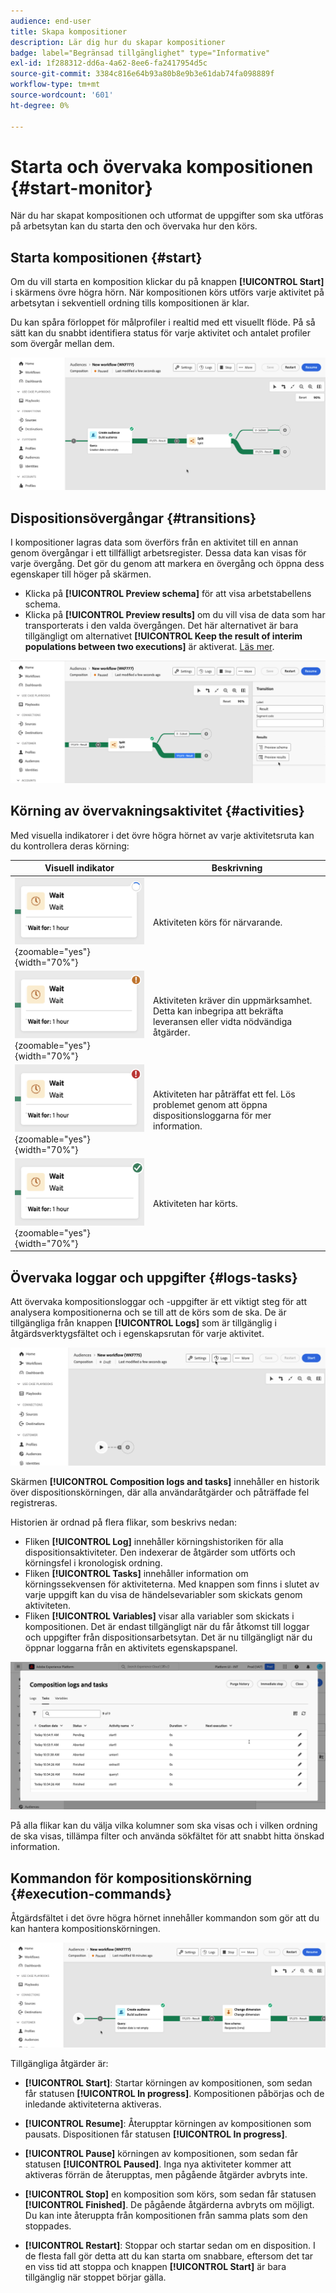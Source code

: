 ```yaml
---
audience: end-user
title: Skapa kompositioner
description: Lär dig hur du skapar kompositioner
badge: label="Begränsad tillgänglighet" type="Informative"
exl-id: 1f288312-dd6a-4a62-8ee6-fa2417954d5c
source-git-commit: 3384c816e64b93a80b8e9b3e61dab74fa098889f
workflow-type: tm+mt
source-wordcount: '601'
ht-degree: 0%

---
```


# Starta och övervaka kompositionen {#start-monitor}

När du har skapat kompositionen och utformat de uppgifter som ska utföras på arbetsytan kan du starta den och övervaka hur den körs.

## Starta kompositionen {#start}

Om du vill starta en komposition klickar du på knappen **[!UICONTROL Start]** i skärmens övre högra hörn. När kompositionen körs utförs varje aktivitet på arbetsytan i sekventiell ordning tills kompositionen är klar.

Du kan spåra förloppet för målprofiler i realtid med ett visuellt flöde. På så sätt kan du snabbt identifiera status för varje aktivitet och antalet profiler som övergår mellan dem.

![](assets/composition-visual-flow.png)

## Dispositionsövergångar {#transitions}

I kompositioner lagras data som överförs från en aktivitet till en annan genom övergångar i ett tillfälligt arbetsregister. Dessa data kan visas för varje övergång. Det gör du genom att markera en övergång och öppna dess egenskaper till höger på skärmen.

* Klicka på **[!UICONTROL Preview schema]** för att visa arbetstabellens schema.
* Klicka på **[!UICONTROL Preview results]** om du vill visa de data som har transporterats i den valda övergången. Det här alternativet är bara tillgängligt om alternativet **[!UICONTROL Keep the result of interim populations between two executions]** är aktiverat. [Läs mer](create-composition.md#settings).

![](assets/transition-preview.png)

## Körning av övervakningsaktivitet {#activities}

Med visuella indikatorer i det övre högra hörnet av varje aktivitetsruta kan du kontrollera deras körning:

| Visuell indikator | Beskrivning |
|-----|------------|
| ![](assets/activity-status-pending.png){zoomable="yes"}{width="70%"} | Aktiviteten körs för närvarande. |
| ![](assets/activity-status-orange.png){zoomable="yes"}{width="70%"} | Aktiviteten kräver din uppmärksamhet. Detta kan inbegripa att bekräfta leveransen eller vidta nödvändiga åtgärder. |
| ![](assets/activity-status-red.png){zoomable="yes"}{width="70%"} | Aktiviteten har påträffat ett fel. Lös problemet genom att öppna dispositionsloggarna för mer information. |
| ![](assets/activity-status-green.png){zoomable="yes"}{width="70%"} | Aktiviteten har körts. |

## Övervaka loggar och uppgifter {#logs-tasks}

Att övervaka kompositionsloggar och -uppgifter är ett viktigt steg för att analysera kompositionerna och se till att de körs som de ska. De är tillgängliga från knappen **[!UICONTROL Logs]** som är tillgänglig i åtgärdsverktygsfältet och i egenskapsrutan för varje aktivitet.

![](assets/logs-button.png)

Skärmen **[!UICONTROL Composition logs and tasks]** innehåller en historik över dispositionskörningen, där alla användaråtgärder och påträffade fel registreras.

<!-- à confirmer, pas trouvé dans les options = The workflow history is saved for the duration specified in the workflow execution options. During this duration, all the messages are therefore saved, even after a restart. If you do not want to save the messages from a previous execution, you have to purge the history by clicking the ![](assets/delete_darkgrey-24px.png) button.-->

Historien är ordnad på flera flikar, som beskrivs nedan:

* Fliken **[!UICONTROL Log]** innehåller körningshistoriken för alla dispositionsaktiviteter. Den indexerar de åtgärder som utförts och körningsfel i kronologisk ordning.
* Fliken **[!UICONTROL Tasks]** innehåller information om körningssekvensen för aktiviteterna. Med knappen som finns i slutet av varje uppgift kan du visa de händelsevariabler som skickats genom aktiviteten.
* Fliken **[!UICONTROL Variables]** visar alla variabler som skickats i kompositionen. Det är endast tillgängligt när du får åtkomst till loggar och uppgifter från dispositionsarbetsytan. Det är nu tillgängligt när du öppnar loggarna från en aktivitets egenskapspanel.  <!-- à confirmer-->

![](assets/logs-tasks.png)

På alla flikar kan du välja vilka kolumner som ska visas och i vilken ordning de ska visas, tillämpa filter och använda sökfältet för att snabbt hitta önskad information.

## Kommandon för kompositionskörning {#execution-commands}

Åtgärdsfältet i det övre högra hörnet innehåller kommandon som gör att du kan hantera kompositionskörningen.

![](assets/execution-actions.png)

Tillgängliga åtgärder är:

* **[!UICONTROL Start]**: Startar körningen av kompositionen, som sedan får statusen **[!UICONTROL In progress]**. Kompositionen påbörjas och de inledande aktiviteterna aktiveras.

* **[!UICONTROL Resume]**: Återupptar körningen av kompositionen som pausats. Dispositionen får statusen **[!UICONTROL In progress]**.

* **[!UICONTROL Pause]** körningen av kompositionen, som sedan får statusen **[!UICONTROL Paused]**. Inga nya aktiviteter kommer att aktiveras förrän de återupptas, men pågående åtgärder avbryts inte.

* **[!UICONTROL Stop]** en komposition som körs, som sedan får statusen **[!UICONTROL Finished]**. De pågående åtgärderna avbryts om möjligt. Du kan inte återuppta från kompositionen från samma plats som den stoppades.

* **[!UICONTROL Restart]**: Stoppar och startar sedan om en disposition. I de flesta fall gör detta att du kan starta om snabbare, eftersom det tar en viss tid att stoppa och knappen **[!UICONTROL Start]** är bara tillgänglig när stoppet börjar gälla.
